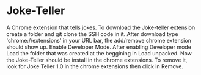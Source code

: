 # Joke-Teller
A Chrome extension that tells jokes.
To download the Joke-teller extension create a folder and git clone the SSH code in it.
After download type 'chrome://extensions' in your URL bar, the add/remove chrome extension should show up.
Enable Developer Mode.
After enabling Developer mode Load the folder that was created at the beggining in Load unpacked.
Now the Joke-Teller should be install in the chrome extensions.
To remove it, look for Joke Teller 1.0 in the chrome extensions then click in Remove.
